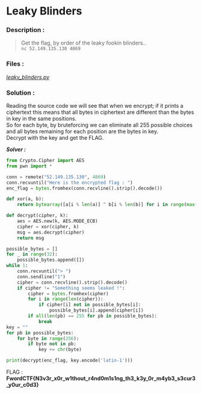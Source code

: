 # Leaky Blinders

### Description :
> Get the flag, by order of the leaky fookin blinders..  
> `nc 52.149.135.130 4869` 

### Files :  
*[leaky_blinders.py](https://github.com/MehdiBHA/FwordCTF-2021/blob/main/Leaky%20Blinders/leaky_blinders.py)*

### Solution : 
Reading the source code we will see that when we encrypt; if it prints a ciphertext this means that all bytes in ciphertext are different than the bytes in key in the same positions.  
So for each byte, by bruteforcing we can eliminate all 255 possible choices and all bytes remaining for each position are the bytes in key.  
Decrypt with the key and get the FLAG.

***Solver :***
```python
from Crypto.Cipher import AES
from pwn import *

conn = remote("52.149.135.130", 4869)
conn.recvuntil("Here is the encrypted flag : ")
enc_flag = bytes.fromhex(conn.recvline().strip().decode())

def xor(a, b):
    return bytearray([a[i % len(a)] ^ b[i % len(b)] for i in range(max(len(a), len(b)))])

def decrypt(cipher, k):
    aes = AES.new(k, AES.MODE_ECB)
    cipher = xor(cipher, k)
    msg = aes.decrypt(cipher)
    return msg

possible_bytes = []
for _ in range(32):
	possible_bytes.append([])
while 1:
	conn.recvuntil("> ")
	conn.sendline("1")
	cipher = conn.recvline().strip().decode()
	if cipher != "Something seems leaked !":
		cipher = bytes.fromhex(cipher)
		for i in range(len(cipher)):
			if cipher[i] not in possible_bytes[i]:
				possible_bytes[i].append(cipher[i])
		if all(len(pb) == 255 for pb in possible_bytes):
			break
key = ""
for pb in possible_bytes:
	for byte in range(256):
		if byte not in pb:
			key += chr(byte)

print(decrypt(enc_flag, key.encode('latin-1')))
```

FLAG : **FwordCTF{N3v3r_x0r_w1thout_r4nd0m1s1ng_th3_k3y_0r_m4yb3_s3cur3_y0ur_c0d3}**
